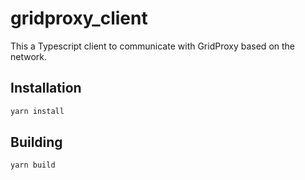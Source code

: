 # gridproxy_client

This a Typescript client to communicate with GridProxy based on the network.

## Installation

```bash
yarn install
```

## Building

```bash
yarn build
```
